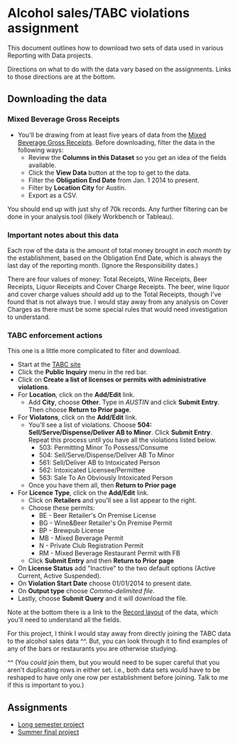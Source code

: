 # Alcohol sales/TABC violations assignment

This document outlines how to download two sets of data used in various Reporting with Data projects.

Directions on what to do with the data vary based on the assignments. Links to those directions are at the bottom.

## Downloading the data

### Mixed Beverage Gross Receipts

- You'll be drawing from at least five years of data from the [Mixed Beverage Gross Receipts](https://data.texas.gov/Government-and-Taxes/Mixed-Beverage-Gross-Receipts/naix-2893). Before downloading, filter the data in the following ways:
  - Review the **Columns in this Dataset** so you get an idea of the fields available.
  - Click the **View Data** button at the top to get to the data.
  - Filter the **Obligation End Date** from Jan. 1 2014 to present.
  - Filter by **Location City** for Austin.
  - Export as a CSV.

You should end up with just shy of 70k records. Any further filtering can be done in your analysis tool (likely Workbench or Tableau).

### Important notes about this data

Each row of the data is the amount of total money brought in _each month_ by the establishment, based on the Obligation End Date, which is always the last day of the reporting month. (Ignore the Responsibility dates.)

There are four values of money: Total Receipts, Wine Receipts, Beer Receipts, Liquor Receipts and Cover Charge Receipts. The beer, wine liquor and cover charge values _should_ add up to the Total Receipts, though I've found that is not always true. I would stay away from any analysis on Cover Charges as there must be some special rules that would need investigation to understand.


### TABC enforcement actions

This one is a little more complicated to filter and download.

- Start at the [TABC site](https://www.tabc.state.tx.us/enforcement/index.asp)
- Click the **Public Inquiry** menu in the red bar.
- Click on **Create a list of licenses or permits with administrative violations**.
- For **Location**, click on the **Add/Edit** link.
  - Add **City**, choose **Other**. Type in _AUSTIN_ and click **Submit Entry**. Then choose **Return to Prior page**.
- For **Violatons**, click on the **Add/Edit** link.
  - You'll see a list of violations. Choose **504: Sell/Serve/Dispense/Deliver AB to Minor**. Click **Submit Entry**. Repeat this process until you have all the violations listed below.
    - 503: Permitting Minor To Possess/Consume
    - 504: Sell/Serve/Dispense/Deliver AB To Minor
    - 561: Sell/Deliver AB to Intoxicated Person
    - 562: Intoxicated Licensee/Permittee
    - 563: Sale To An Obviously Intoxicated Person
  - Once you have them all, then **Return to Prior page**
- For **Licence Type**, click on the **Add/Edit** link.
  - Click on **Retailers** and you'll see a list appear to the right.
  - Choose these permits:
    - BE - Beer Retailer's On Premise License
    - BG - Wine&Beer Retailer's On Premise Permit
    - BP - Brewpub License
    - MB - Mixed Beverage Permit
    - N - Private Club Registration Permit
    - RM - Mixed Beverage Restaurant Permit with FB
  - Click **Submit Entry** and then **Return to Prior page**
- On **License Status** add "Inactive" to the two default options (Active Current, Active Suspended).
- On **Violation Start Date** choose 01/01/2014 to present date.
- On **Output type** choose _Comma-delimited file_.
- Lastly, choose **Submit Query** and it will download the file.

Note at the bottom there is a link to the [Record layout](https://www.tabc.texas.gov/public_Inquiry/admin_violations_record_layout.asp) of the data, which you'll need to understand all the fields.

For this project, I think I would stay away from directly joining the TABC data to the alcohol sales data ^^. But, you can look through it to find examples of any of the bars or restaurants you are otherwise studying.

^^ (You _could_ join them, but you would need to be super careful that you aren't duplicating rows in either set. i.e., both data sets would have to be reshaped to have only one row per establishment before joining. Talk to me if this is important to you.)

## Assignments

- [Long semester project](rubric-long-semester.md)
- [Summer final project](rubric-summer.md)
